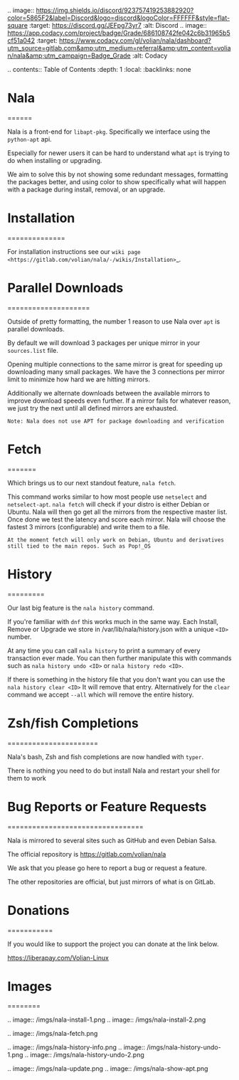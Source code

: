 .. image:: https://img.shields.io/discord/923757419253882920?color=5865F2&label=Discord&logo=discord&logoColor=FFFFFF&style=flat-square
	:target: https://discord.gg/JEFpg73yr7
	:alt: Discord
.. image:: https://app.codacy.com/project/badge/Grade/686108742fe042c6b31965b5cf51a042
	:target: https://www.codacy.com/gl/volian/nala/dashboard?utm_source=gitlab.com&amp;utm_medium=referral&amp;utm_content=volian/nala&amp;utm_campaign=Badge_Grade
	:alt: Codacy

.. contents:: Table of Contents
	:depth: 1
	:local:
	:backlinks: none

# Nala
======

Nala is a front-end for ``libapt-pkg``. Specifically we interface using the ``python-apt`` api.

Especially for newer users it can be hard to understand what ``apt`` is trying to do when installing or upgrading.

We aim to solve this by not showing some redundant messages, formatting the packages better, and using color to
show specifically what will happen with a package during install, removal, or an upgrade.

# Installation
==============

For installation instructions see our `wiki page <https://gitlab.com/volian/nala/-/wikis/Installation>`_.

# Parallel Downloads
====================

Outside of pretty formatting, the number 1 reason to use Nala over ``apt`` is parallel downloads.

By default we will download 3 packages per unique mirror in your ``sources.list`` file.

Opening multiple connections to the same mirror is great for speeding up downloading many small packages.
We have the 3 connections per mirror limit to minimize how hard we are hitting mirrors.

Additionally we alternate downloads between the available mirrors to improve download speeds even further.
If a mirror fails for whatever reason, we just try the next until all defined mirrors are exhausted.

`Note: Nala does not use APT for package downloading and verification`

# Fetch
=======

Which brings us to our next standout feature, ``nala fetch``.

This command works similar to how most people use ``netselect`` and ``netselect-apt``.
``nala fetch`` will check if your distro is either Debian or Ubuntu.
Nala will then go get all the mirrors from the respective master list.
Once done we test the latency and score each mirror.
Nala will choose the fastest 3 mirrors (configurable) and write them to a file.

`At the moment fetch will only work on Debian, Ubuntu and derivatives still tied to the main repos. Such as Pop!_OS`

# History
=========

Our last big feature is the ``nala history`` command.

If you're familiar with ``dnf`` this works much in the same way.
Each Install, Remove or Upgrade we store in /var/lib/nala/history.json with a unique ``<ID>`` number.

At any time you can call ``nala history`` to print a summary of every transaction ever made.
You can then further manipulate this with commands such as ``nala history undo <ID>`` or ``nala history redo <ID>``.

If there is something in the history file that you don't want you can use the ``nala history clear <ID>`` It will remove that entry.
Alternatively for the ``clear`` command we accept ``--all`` which will remove the entire history.

# Zsh/fish Completions
======================

Nala's bash, Zsh and fish completions are now handled with ``typer``.

There is nothing you need to do but install Nala and restart your shell for them to work

# Bug Reports or Feature Requests
=================================

Nala is mirrored to several sites such as GitHub and even Debian Salsa.

The official repository is https://gitlab.com/volian/nala

We ask that you please go here to report a bug or request a feature.

The other repositories are official, but just mirrors of what is on GitLab.

# Donations
===========

If you would like to support the project you can donate at the link below.

https://liberapay.com/Volian-Linux

# Images
========

.. image:: /imgs/nala-install-1.png
.. image:: /imgs/nala-install-2.png

.. image:: /imgs/nala-fetch.png

.. image:: /imgs/nala-history-info.png
.. image:: /imgs/nala-history-undo-1.png
.. image:: /imgs/nala-history-undo-2.png

.. image:: /imgs/nala-update.png
.. image:: /imgs/nala-show-apt.png
